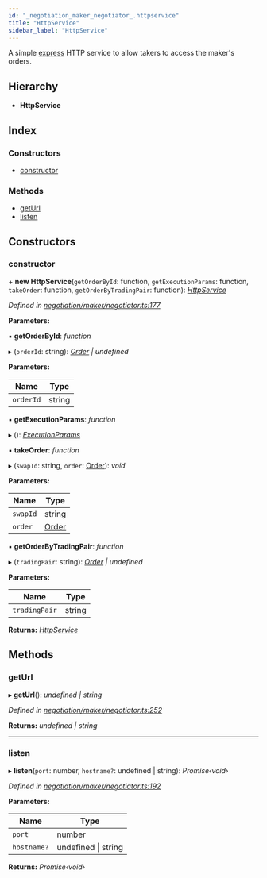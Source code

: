```yaml
---
id: "_negotiation_maker_negotiator_.httpservice"
title: "HttpService"
sidebar_label: "HttpService"
---
```


A simple [express](http://expressjs.com/) HTTP service to allow takers to access the maker's orders.

## Hierarchy

* **HttpService**

## Index

### Constructors

* [constructor](_negotiation_maker_negotiator_.httpservice.md#constructor)

### Methods

* [getUrl](_negotiation_maker_negotiator_.httpservice.md#geturl)
* [listen](_negotiation_maker_negotiator_.httpservice.md#listen)

## Constructors

###  constructor

\+ **new HttpService**(`getOrderById`: function, `getExecutionParams`: function, `takeOrder`: function, `getOrderByTradingPair`: function): *[HttpService](_negotiation_maker_negotiator_.httpservice.md)*

*Defined in [negotiation/maker/negotiator.ts:177](https://github.com/comit-network/comit-js-sdk/blob/95ab111/src/negotiation/maker/negotiator.ts#L177)*

**Parameters:**

▪ **getOrderById**: *function*

▸ (`orderId`: string): *[Order](../interfaces/_negotiation_order_.order.md) | undefined*

**Parameters:**

Name | Type |
------ | ------ |
`orderId` | string |

▪ **getExecutionParams**: *function*

▸ (): *[ExecutionParams](../interfaces/_negotiation_execution_params_.executionparams.md)*

▪ **takeOrder**: *function*

▸ (`swapId`: string, `order`: [Order](../interfaces/_negotiation_order_.order.md)): *void*

**Parameters:**

Name | Type |
------ | ------ |
`swapId` | string |
`order` | [Order](../interfaces/_negotiation_order_.order.md) |

▪ **getOrderByTradingPair**: *function*

▸ (`tradingPair`: string): *[Order](../interfaces/_negotiation_order_.order.md) | undefined*

**Parameters:**

Name | Type |
------ | ------ |
`tradingPair` | string |

**Returns:** *[HttpService](_negotiation_maker_negotiator_.httpservice.md)*

## Methods

###  getUrl

▸ **getUrl**(): *undefined | string*

*Defined in [negotiation/maker/negotiator.ts:252](https://github.com/comit-network/comit-js-sdk/blob/95ab111/src/negotiation/maker/negotiator.ts#L252)*

**Returns:** *undefined | string*

___

###  listen

▸ **listen**(`port`: number, `hostname?`: undefined | string): *Promise‹void›*

*Defined in [negotiation/maker/negotiator.ts:192](https://github.com/comit-network/comit-js-sdk/blob/95ab111/src/negotiation/maker/negotiator.ts#L192)*

**Parameters:**

Name | Type |
------ | ------ |
`port` | number |
`hostname?` | undefined &#124; string |

**Returns:** *Promise‹void›*
